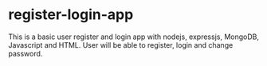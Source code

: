 # register-login-app
This is a basic user register and login app with nodejs, expressjs, MongoDB, Javascript and HTML. User will be able to register, login and change password.
